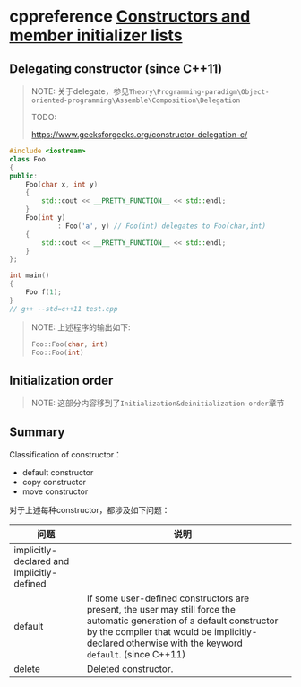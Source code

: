 # cppreference [Constructors and member initializer lists](https://en.cppreference.com/w/cpp/language/initializer_list)



## Delegating constructor (since C++11)

> NOTE: 关于delegate，参见`Theory\Programming-paradigm\Object-oriented-programming\Assemble\Composition\Delegation`
>
> TODO:
>
> https://www.geeksforgeeks.org/constructor-delegation-c/

```c++
#include <iostream>
class Foo
{
public:
	Foo(char x, int y)
	{
		std::cout << __PRETTY_FUNCTION__ << std::endl;
	}
	Foo(int y)
			: Foo('a', y) // Foo(int) delegates to Foo(char,int)
	{
		std::cout << __PRETTY_FUNCTION__ << std::endl;
	}
};

int main()
{
	Foo f(1);
}
// g++ --std=c++11 test.cpp

```

> NOTE: 上述程序的输出如下:
>
> ```c++
> Foo::Foo(char, int)
> Foo::Foo(int)
> ```



## Initialization order

> NOTE: 这部分内容移到了`Initialization&deinitialization-order`章节

## Summary

Classification of constructor：

- default constructor
- copy constructor
- move constructor

对于上述每种constructor，都涉及如下问题：

| 问题                                       | 说明                                                         |      |
| ------------------------------------------ | ------------------------------------------------------------ | ---- |
| implicitly-declared and Implicitly-defined |                                                              |      |
| default                                    | If some user-defined constructors are present, the user may still force the automatic generation of a default constructor by the compiler that would be implicitly-declared otherwise with the keyword `default`. (since C++11) |      |
| delete                                     | Deleted constructor.                                         |      |

